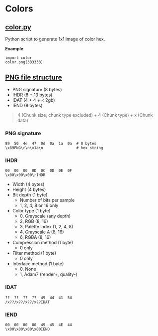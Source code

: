 # Colors

## [color.py](color.py)

Python script to generate 1x1 image of color hex.

**Example**

    import color
    color.png(333333)

## [PNG file structure](https://www.w3.org/TR/PNG-Structure.html)

- PNG signature (8 bytes)
- IHDR (8 + 13 bytes)
- IDAT (4 + 4 + < 2gb)
- IEND (8 bytes)

> 4 (Chunk size, chunk type excluded) + 4 (Chunk type) + x (Chunk data)

### PNG signature

    89  50  4e  47  0d  0a  1a  0a  # 8 bytes
    \x89PNG\r\n\x1a\n               # hex string

### IHDR

    00  00  00  0D  0C  0D  0E  0F
    \x00\x00\x00\rIHDR

- Width (4 bytes)
- Height (4 bytes)
- Bit depth (1 byte)
    - Number of bits per sample
    - 1, 2, 4, 8 or 16 only
- Color type (1 byte)
    - 0, Grayscale (any depth)
    - 2, RGB (8, 16)
    - 3, Palette index (1, 2, 4, 8)
    - 4, Grayscale A (8, 16)
    - 6, RGBA (8, 16)
- Compression method (1 byte)
    - 0 only
- Filter method (1 byte)
    - 0 only
- Interlace method (1 byte)
    - 0, None
    - 1, Adam7 (render+, quality-)

### IDAT

    ??  ??  ??  ??  49  44  41  54
    /x??/x??/x??/x??IDAT

### IEND

    00  00  00  00  49  45  4E  44
    \x00\x00\x00\x00IEND
